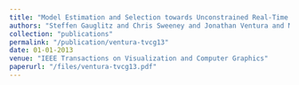 ```yaml
---
title: "Model Estimation and Selection towards Unconstrained Real-Time Tracking and Mapping"
authors: "Steffen Gauglitz and Chris Sweeney and Jonathan Ventura and Matthew Turk and Tobias H{\"o}llerer"
collection: "publications"
permalink: "/publication/ventura-tvcg13"
date: 01-01-2013
venue: "IEEE Transactions on Visualization and Computer Graphics"
paperurl: "/files/ventura-tvcg13.pdf"
---
```

